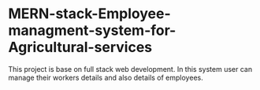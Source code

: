 # MERN-stack-Employee-managment-system-for-Agricultural-services
This project is base on full stack web development. In this system user can manage their workers details and also details of employees. 
